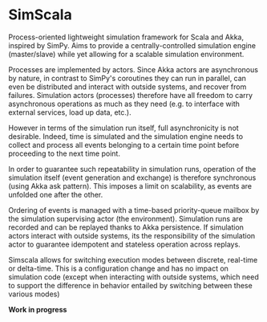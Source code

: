 # SimScala

Process-oriented lightweight simulation framework for Scala and Akka, inspired by SimPy. Aims to provide a centrally-controlled simulation engine (master/slave) while yet allowing for a scalable simulation environment.

Processes are implemented by actors. Since Akka actors are asynchronous by nature, in contrast to SimPy's coroutines they can run in parallel, can even be distributed and interact with outside systems, and recover from failures. Simulation actors (processes) therefore have all freedom to carry asynchronous operations as much as they need (e.g. to interface with external services, load up data, etc.).

However in terms of the simulation run itself, full asynchronicity is not desirable. Indeed, time is simulated and the simulation engine needs to collect and process all events belonging to a certain time point before proceeding to the next time point.

In order to guarantee such repeatability in simulation runs, operation of the simulation itself (event generation and exchange) is therefore synchronous (using Akka ask pattern). This imposes a limit on scalability, as events are unfolded one after the other.

Ordering of events is managed with a time-based priority-queue mailbox by the simulation supervising actor (the environment). Simulation runs are recorded and can be replayed thanks to Akka persistence. If simulation actors interact with outside systems, its the responsibility of the simulation actor to guarantee idempotent and stateless operation across replays.

Simscala allows for switching execution modes between discrete, real-time or delta-time. This is a configuration change and has no impact on simulation code (except when interacting with outside systems, which need to support the difference in behavior entailed by switching between these various modes)

**Work in progress**